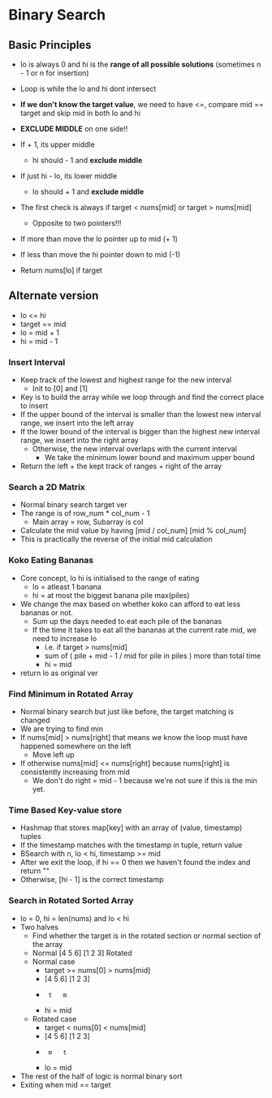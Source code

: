 # Binary Search

## Basic Principles
- lo is always 0 and hi is the **range of all possible solutions** (sometimes n - 1 or n for insertion)
- Loop is while the lo and hi dont intersect
- **If we don't know the target value**, we need to have <=, compare mid == target and skip mid in both lo and hi

- **EXCLUDE MIDDLE** on one side!!
- If + 1, its upper middle
  - hi should - 1 and **exclude middle**
- If just hi - lo, its lower middle
  - lo should + 1 and **exclude middle**
- The first check is always if target < nums[mid] or target > nums[mid]
  - Opposite to two pointers!!!
- If more than move the lo pointer up to mid (+ 1)
- If less than move the hi pointer down to mid (-1)
- Return nums[lo] if target

## Alternate version
- lo <= hi
- target == mid
- lo = mid + 1
- hi = mid - 1

### Insert Interval
- Keep track of the lowest and highest range for the new interval
  - Init to [0] and [1]
- Key is to build the array while we loop through and find the correct place to insert
- If the upper bound of the interval is smaller than the lowest new interval range, we insert into the left array
- If the lower bound of the interval is bigger than the highest new interval range, we insert into the right array
  - Otherwise, the new interval overlaps with the current interval
    - We take the minimum lower bound and maximum upper bound 
- Return the left + the kept track of ranges + right of the array

### Search a 2D Matrix
- Normal binary search target ver
- The range is of row_num * col_num - 1
  - Main array = row, Subarray is col
- Calculate the mid value by having [mid / col_num] [mid % col_num]
- This is practically the reverse of the initial mid calculation

### Koko Eating Bananas
- Core concept, lo hi is initialised to the range of eating
  - lo = atleast 1 banana
  - hi = at most the biggest banana pile max(piles)
- We change the max based on whether koko can afford to eat less bananas or not.
  - Sum up the days needed to eat each pile of the bananas
  - If the time it takes to eat all the bananas at the current rate mid, we need to increase lo
    - i.e. if target > nums[mid]
    - sum of ( pile + mid - 1 / mid for pile in piles ) more than total time
    - hi = mid
- return lo as original ver

### Find Minimum in Rotated Array
- Normal binary search but just like before, the target matching is changed
- We are trying to find min
- If nums[mid] > nums[right] that means we know the loop must have happened somewhere on the left
  - Move left up
- If otherwise nums[mid] <= nums[right] because nums[right] is consistently increasing from mid
  - We don't do right = mid - 1 because we're not sure if this is the min yet.

### Time Based Key-value store
- Hashmap that stores map[key] with an array of (value, timestamp) tuples
- If the timestamp matches with the timestamp in tuple, return value
- BSearch with n, lo < hi, timestamp >= mid
- After we exit the loop, if hi == 0 then we haven't found the index and return ""
- Otherwise, [hi - 1] is the correct timestamp
### Search in Rotated Sorted Array
- lo = 0, hi = len(nums) and lo < hi
- Two halves
  - Find whether the target is in the rotated section or normal section of the array
  - Normal [4 5 6] [1 2 3] Rotated
  - Normal case
    - target >= nums[0] > nums[mid]
    - [4 5 6] [1 2 3]
    -      t   m
    - hi = mid
  - Rotated case
    - target < nums[0] < nums[mid]
    - [4 5 6] [1 2 3] 
    -      m   t
    - lo = mid
- The rest of the half of logic is normal binary sort
- Exiting when mid == target
